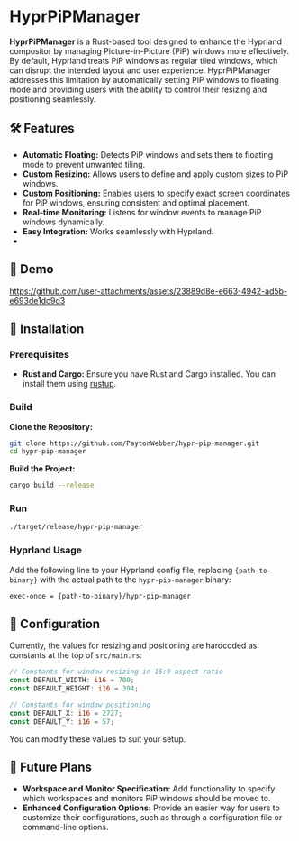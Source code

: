 # HyprPiPManager

**HyprPiPManager** is a Rust-based tool designed to enhance the Hyprland compositor by managing Picture-in-Picture (PiP) windows more effectively. By default, Hyprland treats PiP windows as regular tiled windows, which can disrupt the intended layout and user experience. HyprPiPManager addresses this limitation by automatically setting PiP windows to floating mode and providing users with the ability to control their resizing and positioning seamlessly.

## 🛠️ Features

- **Automatic Floating:** Detects PiP windows and sets them to floating mode to prevent unwanted tiling.
- **Custom Resizing:** Allows users to define and apply custom sizes to PiP windows.
- **Custom Positioning:** Enables users to specify exact screen coordinates for PiP windows, ensuring consistent and optimal placement.
- **Real-time Monitoring:** Listens for window events to manage PiP windows dynamically.
- **Easy Integration:** Works seamlessly with Hyprland.
- 
## 🎥 Demo

https://github.com/user-attachments/assets/23889d8e-e663-4942-ad5b-e693de1dc9d3

## 🚀 Installation

### Prerequisites

- **Rust and Cargo:** Ensure you have Rust and Cargo installed. You can install them using [rustup](https://rustup.rs/).

### Build

**Clone the Repository:**

```bash
git clone https://github.com/PaytonWebber/hypr-pip-manager.git
cd hypr-pip-manager
```

**Build the Project:**

```bash
cargo build --release
```

### Run
```bash
./target/release/hypr-pip-manager
```

### Hyprland Usage

Add the following line to your Hyprland config file, replacing `{path-to-binary}` with the actual path to the `hypr-pip-manager` binary:

```bash
exec-once = {path-to-binary}/hypr-pip-manager
```

## 🔧 Configuration

Currently, the values for resizing and positioning are hardcoded as constants at the top of `src/main.rs`:

```rust
// Constants for window resizing in 16:9 aspect ratio
const DEFAULT_WIDTH: i16 = 700;
const DEFAULT_HEIGHT: i16 = 394;

// Constants for window positioning
const DEFAULT_X: i16 = 2727;
const DEFAULT_Y: i16 = 57;
```

You can modify these values to suit your setup.

## 🔮 Future Plans

- **Workspace and Monitor Specification:** Add functionality to specify which workspaces and monitors PiP windows should be moved to.
- **Enhanced Configuration Options:** Provide an easier way for users to customize their configurations, such as through a configuration file or command-line options.
